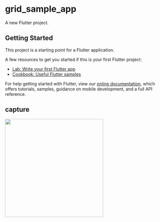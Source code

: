 # grid_sample_app

A new Flutter project.

## Getting Started

This project is a starting point for a Flutter application.

A few resources to get you started if this is your first Flutter project:

- [Lab: Write your first Flutter app](https://flutter.dev/docs/get-started/codelab)
- [Cookbook: Useful Flutter samples](https://flutter.dev/docs/cookbook)

For help getting started with Flutter, view our
[online documentation](https://flutter.dev/docs), which offers tutorials,
samples, guidance on mobile development, and a full API reference.

## capture

<img src="https://user-images.githubusercontent.com/16476224/151790537-dc856638-4ab3-408e-a4d1-ad9fc0d35d10.png" width=320 />
